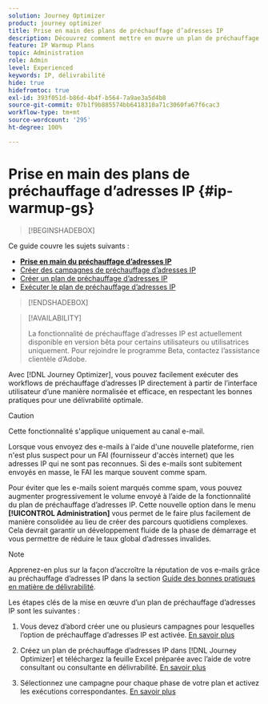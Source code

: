 ```yaml
---
solution: Journey Optimizer
product: journey optimizer
title: Prise en main des plans de préchauffage d’adresses IP
description: Découvrez comment mettre en œuvre un plan de préchauffage d’adresses IP.
feature: IP Warmup Plans
topic: Administration
role: Admin
level: Experienced
keywords: IP, délivrabilité
hide: true
hidefromtoc: true
exl-id: 393f051d-b86d-4b4f-b564-7a9ae3a5d4b8
source-git-commit: 07b1f9b885574bb6418310a71c3060fa67f6cac3
workflow-type: tm+mt
source-wordcount: '295'
ht-degree: 100%

---
```


# Prise en main des plans de préchauffage d’adresses IP {#ip-warmup-gs}

<!--
>[!CONTEXTUALHELP]
>id="ajo_admin_ip_warmup_plan"
>title="Define your IP warmup plan"
>abstract="You can perform IP warmup workflows directly from the Journey Optimizer interface in a standardized and efficient way that follows the best practices for optimal deliverability."
-->

>[!BEGINSHADEBOX]

Ce guide couvre les sujets suivants :

* **[Prise en main du préchauffage d’adresses IP](ip-warmup-gs.md)**
* [Créer des campagnes de préchauffage d’adresses IP](ip-warmup-campaign.md)
* [Créer un plan de préchauffage d’adresses IP](ip-warmup-plan.md)
* [Exécuter le plan de préchauffage d’adresses IP](ip-warmup-execution.md)

>[!ENDSHADEBOX]

>[!AVAILABILITY]
>
>La fonctionnalité de préchauffage d’adresses IP est actuellement disponible en version bêta pour certains utilisateurs ou utilisatrices uniquement. Pour rejoindre le programme Beta, contactez l’assistance clientèle d’Adobe.

Avec [!DNL Journey Optimizer], vous pouvez facilement exécuter des workflows de préchauffage d’adresses IP directement à partir de l’interface utilisateur d’une manière normalisée et efficace, en respectant les bonnes pratiques pour une délivrabilité optimale.

>[!CAUTION]
>
>Cette fonctionnalité s&#39;applique uniquement au canal e-mail.

Lorsque vous envoyez des e-mails à l&#39;aide d&#39;une nouvelle plateforme, rien n&#39;est plus suspect pour un FAI (fournisseur d&#39;accès internet) que les adresses IP qui ne sont pas reconnues. Si des e-mails sont subitement envoyés en masse, le FAI les marque souvent comme spam.

Pour éviter que les e-mails soient marqués comme spam, vous pouvez augmenter progressivement le volume envoyé à l’aide de la fonctionnalité du plan de préchauffage d’adresses IP. Cette nouvelle option dans le menu **[!UICONTROL Administration]** vous permet de le faire plus facilement de manière consolidée au lieu de créer des parcours quotidiens complexes. Cela devrait garantir un développement fluide de la phase de démarrage et vous permettre de réduire le taux global d’adresses invalides.

>[!NOTE]
>
>Apprenez-en plus sur la façon d’accroître la réputation de vos e-mails grâce au préchauffage dʼadresses IP dans la section [Guide des bonnes pratiques en matière de délivrabilité](https://experienceleague.adobe.com/docs/deliverability-learn/deliverability-best-practice-guide/additional-resources/generic-resources/increase-reputation-with-ip-warming.html?lang=fr).

<!--
Benefits

* Standardization on Campaign which will be easy for practitioners too > why?

* No more pain of creating queries, audiences and testing those as system will create the audiences. 

* Ease of excluding domains and changing the plan with help of simple toggles to exclude OR by editing numbers inline or create new phases or reupload plan if drastic change. No more pain of editing audience definitions, journey conditions

* There is an expectation that with this, it will ease around 30% of effort and will be much better experience for consultant/partner/practitioner - right from planning to execution to reporting
-->

Les étapes clés de la mise en œuvre d’un plan de préchauffage d’adresses IP sont les suivantes :

1. Vous devez d’abord créer une ou plusieurs campagnes pour lesquelles l’option de préchauffage d’adresses IP est activée. [En savoir plus](ip-warmup-campaign.md)

1. Créez un plan de préchauffage d’adresses IP dans [!DNL Journey Optimizer] et téléchargez la feuille Excel préparée avec l’aide de votre consultant ou consultante en délivrabilité. [En savoir plus](ip-warmup-plan.md)

1. Sélectionnez une campagne pour chaque phase de votre plan et activez les exécutions correspondantes. [En savoir plus](ip-warmup-execution.md)

